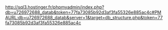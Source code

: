 http://sql3.hostinger.fr/phpmyadmin/index.php?db=u726972688_datab&token=77fa73085b92d3af3fa55326e885ac4c#PMAURL:db=u726972688_datab&server=1&target=db_structure.php&token=77fa73085b92d3af3fa55326e885ac4c
